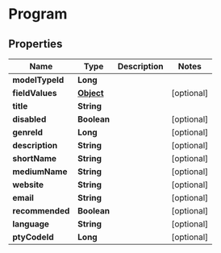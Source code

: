 

# Program

## Properties

Name | Type | Description | Notes
------------ | ------------- | ------------- | -------------
**modelTypeId** | **Long** |  | 
**fieldValues** | [**Object**](.md) |  |  [optional]
**title** | **String** |  | 
**disabled** | **Boolean** |  |  [optional]
**genreId** | **Long** |  |  [optional]
**description** | **String** |  |  [optional]
**shortName** | **String** |  |  [optional]
**mediumName** | **String** |  |  [optional]
**website** | **String** |  |  [optional]
**email** | **String** |  |  [optional]
**recommended** | **Boolean** |  |  [optional]
**language** | **String** |  |  [optional]
**ptyCodeId** | **Long** |  |  [optional]



